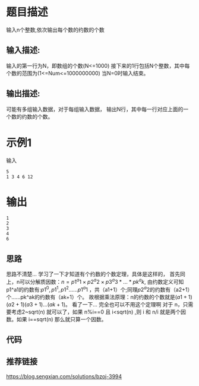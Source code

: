 # 题目描述
输入n个整数,依次输出每个数的约数的个数
## 输入描述:
输入的第一行为N，即数组的个数(N<=1000)
接下来的1行包括N个整数，其中每个数的范围为(1<=Num<=1000000000)
当N=0时输入结束。
## 输出描述:
可能有多组输入数据，对于每组输入数据，
输出N行，其中每一行对应上面的一个数的约数的个数。
# 示例1
输入

```
5
1 3 4 6 12
```

# 输出
```
1
2
3
4
6
```

## 思路
思路不清楚...
学习了一下才知道有个约数的个数定理，具体是这样的，
首先同上，n可以分解质因数：$n=p1^a1×p2^a2×p3^a3*…*pk^ak$,
由约数定义可知p1^a1的约数有:$p1^0, p1^1, p1^2......p1^a1$ ，共（a1+1）个;同理$p2^a2$的约数有（a2+1）个......pk^ak的约数有（ak+1）个。
故根据乘法原理：n的约数的个数就是$(a1+1)(a2+1)(a3+1)…(ak+1)$。
看了一下... 完全也可以不用这个定理啊
对于 n，只需要考虑2~sqrt(n) 就可以了，如果 n%i==0 且 i<sqrt(n) ,则 i 和 n/i 就是两个因数。如果 i==sqrt(n) 那么就只算一个因数。

## 代码


## 推荐链接
https://blog.sengxian.com/solutions/bzoj-3994
